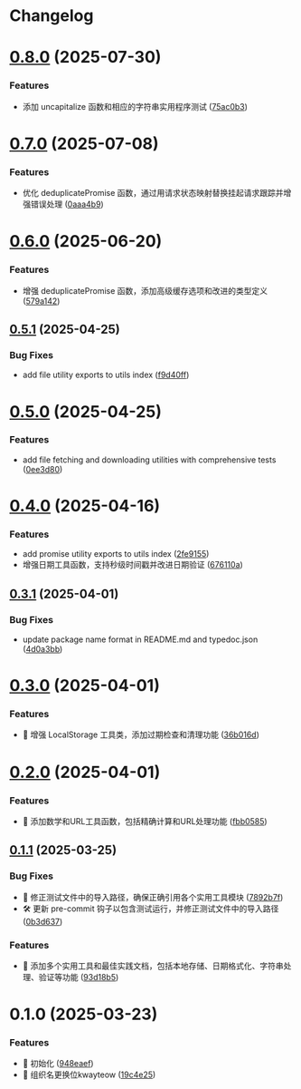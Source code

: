 # Changelog

# [0.8.0](https://github.com/kway-teow/utils/compare/v0.7.0...v0.8.0) (2025-07-30)


### Features

* 添加 uncapitalize 函数和相应的字符串实用程序测试 ([75ac0b3](https://github.com/kway-teow/utils/commit/75ac0b3e5b19e779ac0abc7d005b70f198729f01))

# [0.7.0](https://github.com/kway-teow/utils/compare/v0.6.0...v0.7.0) (2025-07-08)


### Features

* 优化 deduplicatePromise 函数，通过用请求状态映射替换挂起请求跟踪并增强错误处理 ([0aaa4b9](https://github.com/kway-teow/utils/commit/0aaa4b9744c8af98c5c1ae3a6260685e66660123))

# [0.6.0](https://github.com/kway-teow/utils/compare/v0.5.1...v0.6.0) (2025-06-20)


### Features

* 增强 deduplicatePromise 函数，添加高级缓存选项和改进的类型定义 ([579a142](https://github.com/kway-teow/utils/commit/579a142e5d34f9e009fc4146d314077c28b3c1d7))

## [0.5.1](https://github.com/kway-teow/utils/compare/v0.5.0...v0.5.1) (2025-04-25)


### Bug Fixes

* add file utility exports to utils index ([f9d40ff](https://github.com/kway-teow/utils/commit/f9d40ff36d5b40db205fd9b095d4a5d7aa248377))

# [0.5.0](https://github.com/kway-teow/utils/compare/v0.4.0...v0.5.0) (2025-04-25)


### Features

* add file fetching and downloading utilities with comprehensive tests ([0ee3d80](https://github.com/kway-teow/utils/commit/0ee3d80bc2f01a4c4baa8d3017b7b7be6df37804))

# [0.4.0](https://github.com/kway-teow/utils/compare/v0.3.1...v0.4.0) (2025-04-16)


### Features

* add promise utility exports to utils index ([2fe9155](https://github.com/kway-teow/utils/commit/2fe91550df18fc1ec30e82ad12dac5a4218bbec9))
* 增强日期工具函数，支持秒级时间戳并改进日期验证 ([676110a](https://github.com/kway-teow/utils/commit/676110a2f82c8c906f7900812d697f2cce79b760))

## [0.3.1](https://github.com/kway-teow/utils/compare/v0.3.0...v0.3.1) (2025-04-01)


### Bug Fixes

* update package name format in README.md and typedoc.json ([4d0a3bb](https://github.com/kway-teow/utils/commit/4d0a3bbf46f76d154a565ab7385ce688fe719668))

# [0.3.0](https://github.com/kway-teow/utils/compare/v0.2.0...v0.3.0) (2025-04-01)


### Features

* 🎸 增强 LocalStorage 工具类，添加过期检查和清理功能 ([36b016d](https://github.com/kway-teow/utils/commit/36b016d735b86e52a50d4e04ff7a48fac388d24a))

# [0.2.0](https://github.com/kway-teow/utils/compare/v0.1.1...v0.2.0) (2025-04-01)


### Features

* 🎸 添加数学和URL工具函数，包括精确计算和URL处理功能 ([fbb0585](https://github.com/kway-teow/utils/commit/fbb0585515af3747a62ba61685a37b487d7d2b1f))

## [0.1.1](https://github.com/kway-teow/utils/compare/v0.1.0...v0.1.1) (2025-03-25)


### Bug Fixes

* 🐛 修正测试文件中的导入路径，确保正确引用各个实用工具模块 ([7892b7f](https://github.com/kway-teow/utils/commit/7892b7f04dc6b494921da189ea33f8690dbb7159))
* 🛠️ 更新 pre-commit 钩子以包含测试运行，并修正测试文件中的导入路径 ([0b3d637](https://github.com/kway-teow/utils/commit/0b3d63787879629f64490b4f1b88fcc169897460))


### Features

* 🎸 添加多个实用工具和最佳实践文档，包括本地存储、日期格式化、字符串处理、验证等功能 ([93d18b5](https://github.com/kway-teow/utils/commit/93d18b573253155fd5c96887027cface731b67de))

# 0.1.0 (2025-03-23)


### Features

* 🎸 初始化 ([948eaef](https://github.com/kway-teow/utils/commit/948eaef951329b89dc4e8c2e6f9bd9fddbc2495b))
* 🎸 组织名更换位kwayteow ([19c4e25](https://github.com/kway-teow/utils/commit/19c4e25be820b532b3efaab4167379ebb1167e5a))

